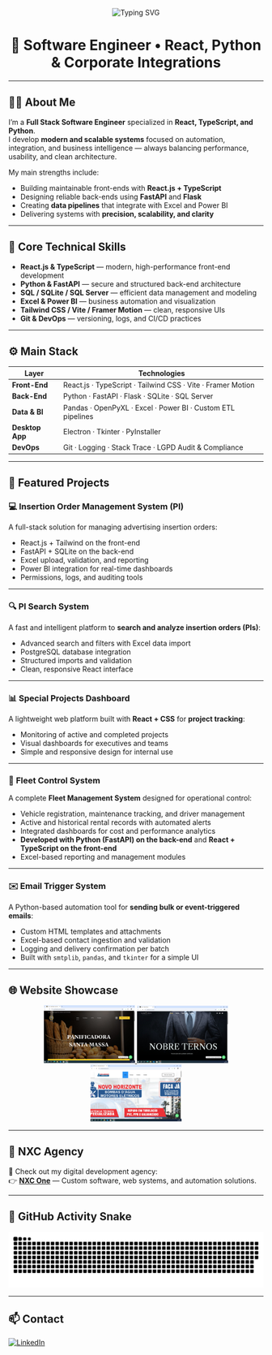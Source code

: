 <p align="center">
  <img src="https://readme-typing-svg.herokuapp.com?font=Fira+Code&size=24&pause=1000&color=00F7FF&center=true&vCenter=true&width=800&lines=Daniel+Henrique;SOFTWARE+ENGINEER;FULL+STACK+DEVELOPER;REACT+AND+PYTHON;TYPESCRIPT+AND+BI" alt="Typing SVG" />
</p>

<h1 align="center">🚀 Software Engineer • React, Python & Corporate Integrations</h1>

---

## 👨‍💻 About Me

I’m a **Full Stack Software Engineer** specialized in **React, TypeScript, and Python**.  
I develop **modern and scalable systems** focused on automation, integration, and business intelligence — always balancing performance, usability, and clean architecture.

My main strengths include:
- Building maintainable front-ends with **React.js + TypeScript**
- Designing reliable back-ends using **FastAPI** and **Flask**
- Creating **data pipelines** that integrate with Excel and Power BI
- Delivering systems with **precision, scalability, and clarity**

---

## 🧠 Core Technical Skills

- **React.js & TypeScript** — modern, high-performance front-end development  
- **Python & FastAPI** — secure and structured back-end architecture  
- **SQL / SQLite / SQL Server** — efficient data management and modeling  
- **Excel & Power BI** — business automation and visualization  
- **Tailwind CSS / Vite / Framer Motion** — clean, responsive UIs  
- **Git & DevOps** — versioning, logs, and CI/CD practices  

---

## ⚙️ Main Stack

| Layer         | Technologies                                                   |
|----------------|---------------------------------------------------------------|
| **Front-End**  | React.js · TypeScript · Tailwind CSS · Vite · Framer Motion   |
| **Back-End**   | Python · FastAPI · Flask · SQLite · SQL Server                |
| **Data & BI**  | Pandas · OpenPyXL · Excel · Power BI · Custom ETL pipelines   |
| **Desktop App**| Electron · Tkinter · PyInstaller                              |
| **DevOps**     | Git · Logging · Stack Trace · LGPD Audit & Compliance         |

---

## 💼 Featured Projects

### 💻 **Insertion Order Management System (PI)**
A full-stack solution for managing advertising insertion orders:
- React.js + Tailwind on the front-end  
- FastAPI + SQLite on the back-end  
- Excel upload, validation, and reporting  
- Power BI integration for real-time dashboards  
- Permissions, logs, and auditing tools  

---

### 🔍 **PI Search System**
A fast and intelligent platform to **search and analyze insertion orders (PIs)**:
- Advanced search and filters with Excel data import  
- PostgreSQL database integration  
- Structured imports and validation  
- Clean, responsive React interface  

---

### 📊 **Special Projects Dashboard**
A lightweight web platform built with **React + CSS** for **project tracking**:
- Monitoring of active and completed projects  
- Visual dashboards for executives and teams  
- Simple and responsive design for internal use  

---

### 🚚 **Fleet Control System**
A complete **Fleet Management System** designed for operational control:
- Vehicle registration, maintenance tracking, and driver management  
- Active and historical rental records with automated alerts  
- Integrated dashboards for cost and performance analytics  
- **Developed with Python (FastAPI) on the back-end** and **React + TypeScript on the front-end**  
- Excel-based reporting and management modules  

---

### ✉️ **Email Trigger System**
A Python-based automation tool for **sending bulk or event-triggered emails**:
- Custom HTML templates and attachments  
- Excel-based contact ingestion and validation  
- Logging and delivery confirmation per batch  
- Built with `smtplib`, `pandas`, and `tkinter` for a simple UI  

---

## 🌐 Website Showcase

<p align="center">
  <a href="https://panificadorasantamassa.com/" target="_blank" rel="noopener">
    <img src="https://raw.githubusercontent.com/DanielpinheiroH/github-assetss/main/panificadora.png.jpeg" alt="Panificadora Santa Massa" width="180" />
  </a>
  <a href="https://nobreternos.com.br/" target="_blank" rel="noopener">
    <img src="https://raw.githubusercontent.com/DanielpinheiroH/github-assetss/main/nobreternos.png.jpeg" alt="Nobre Ternos" width="180" />
  </a>
  <a href="https://nhmanutencoes.com/" target="_blank" rel="noopener">
    <img src="https://raw.githubusercontent.com/DanielpinheiroH/github-assetss/main/nhmanutencoes.png.jpeg" alt="NH Manutenções" width="180" />
  </a>
</p>

---

## 🧩 NXC Agency

🚀 Check out my digital development agency:  
👉 [**NXC One**](https://nxc-one.vercel.app/) — Custom software, web systems, and automation solutions.

---

## 🐍 GitHub Activity Snake

![snake gif](./dist/github-contribution-grid-snake.svg)

---

## 📫 Contact

[![LinkedIn](https://img.shields.io/badge/LinkedIn-blue?logo=linkedin&style=for-the-badge)](https://www.linkedin.com/in/daniel-pinheiro-309754243)
